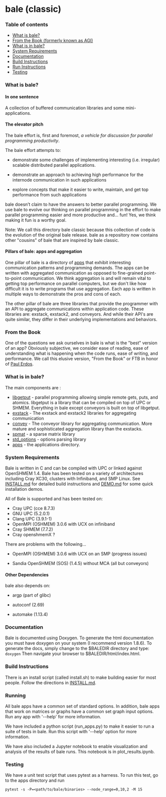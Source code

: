 # bale (classic)

### Table of contents

* [What is bale?](#What-is-bale?)
* [From the Book (formerly known as AGI)](#From-the-Book)
* [What is in bale?](#What-is-in-bale?)
* [System Requirements](#System-Requirements)
* [Documentation](#Documentation)
* [Build Instructions](#Build-Instructions)
* [Run Instructions](#Running)
* [Testing](#Testing)

### What is bale?

#### In one sentence
A collection of buffered communication libraries and some mini-applications.

#### The elevator pitch

The bale effort is, first and foremost, *a vehicle for discussion for parallel programming productivity*.  

The bale effort attempts to:

- demonstrate some challenges of implementing interesting (i.e. irregular) scalable distributed parallel applications.

- demonstrate an approach to achieving high performance for the internode communication in such applications

- explore concepts that make it easier to write, maintain, and get top performance from such applications


bale doesn’t claim to have the answers to better parallel programming. We use bale to evolve our thinking on parallel programming in the effort to make parallel programming easier and more productive and… fun! Yes, we think making it fun is a worthy goal. 

Note: We call this directory bale classic because this collection of code is the evolution of the original bale release. bale as a repository now contains other "cousins" of bale that are inspired by bale classic.

#### Pillars of bale: apps and aggregation

One pillar of bale is a directory of [apps](apps/README.md) that exhibit interesting communication patterns and programming demands. The apps can be written with aggregated communication as opposed to fine-grained point-to-point communication. We think aggregation is and will remain vital to getting top performance on parallel computers, but we don't like how difficult it is to write programs that use aggregation. Each app is written in multiple ways to demonstrate the pros and cons of each. 

The other pillar of bale are three libraries that provide the programmer with an API to aggregate communications within application code. These libraries are: exstack, exstack2, and conveyors. And while their API's are quite similar, they differ in their underlying implementations and behaviors.

### From the Book

One of the questions we ask ourselves in bale is what is the "best" version of an app? Obviously subjective, we consider ease of reading, ease of understanding what is happening when the code runs, ease of writing, and performance. We call this elusive version, "From the Book" or FTB in honor of [Paul Erdos](https://en.wikipedia.org/wiki/Proofs_from_THE_BOOK).

### What is in bale?

The main components are :

- [libgetput](libgetput/README.md)  - parallel programming allowing simple remote gets, puts, and atomics. libgetput is a library that can be compiled on top of UPC or SHMEM. Everything in bale except conveyors is built on top of libgetput.
- [exstack](exstack/README.md)   - The exstack and exstack2 libraries for aggregating communication
- [convey](convey/README.md) - The conveyor library for aggregating communication. More mature and sophisticated aggregation library than the exstacks.
- [spmat](spmat/README.md)  -  a sparse matrix library
- [std_options](std_options/README.md) - options parsing library
- [apps](apps/README.md)  -  the applications directory.

### System Requirements
Bale is written in C and can be compiled with UPC or linked against OpenSHMEM 1.4. Bale has been tested on a variety of architectures including Cray XC30, clusters with Infiniband, and SMP Linux. See [INSTALL.md](INSTALL.md) for detailed build instructions and [DEMO.md](DEMO.md) for some quick installation demos.

All of Bale is supported and has been tested on:

- Cray UPC (cce 8.7.3)
- GNU UPC (5.2.0.1)
- Clang UPC (3.9.1-1)
- OpenMPI (OSHMEM) 3.0.6 with UCX on infiniband
- Cray SHMEM (7.7.2)
- Cray openshmemX ?

There are problems with the following...
- OpenMPI (OSHMEM) 3.0.6 with UCX on an SMP (progress issues)

- Sandia OpenSHMEM (SOS) (1.4.5) without MCA (all but conveyors)

#### Other Dependencies

bale also depends on:

  - argp (part of glibc)

  - autoconf (2.69)

  - automake (1.13.4)

### Documentation

Bale is documented using Doxygen. To generate the html documentation you must have 
doxygen on your system (I recommend version 1.8.6). To generate the docs, simply change
to the $BALEDIR directory and type:
    `doxygen`
Then navigate your browser to $BALEDIR/html/index.html.

### Build Instructions
There is an install script (called install.sh) to make building easier for most people. Follow the directions in [INSTALL.md](INSTALL.md). 

### Running

All bale apps have a common set of standard options. In addition, bale apps that work on matrices or graphs have a common set graph input options. Run any app with '--help' for more information.

We have included a python script (run_apps.py) to make it easier to run a suite of tests in bale. Run this script with '--help' option for more information.

We have also included a Jupyter notebook to enable visualization and analysis of the results of bale runs. This notebook is in plot_results.ipynb.

### Testing
We have a unit test script that uses pytest as a harness. To run this test, go to
the apps directory and run

    pytest -s -P=<path/to/bale/binaries> --node_range=0,10,2 -M 15

